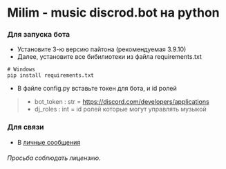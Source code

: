 # Milim - music discrod.bot на python

### Для запуска бота
- Установите 3-ю версию пайтона (рекомендуемая 3.9.10)
- Далее, установите все бибилиотеки из файла requirements.txt
>
    # Windows
    pip install requirements.txt

- В файле config.py вставьте токен для бота, и id ролей
> - bot_token : str = https://discord.com/developers/applications
> - dj_roles : int = id ролей которые могут управлять музыкой

### Для связи
- В [личные сообщения](https://discord.com/channels/@me/323512096350535680)

###### Просьба соблюдать лицензию.
